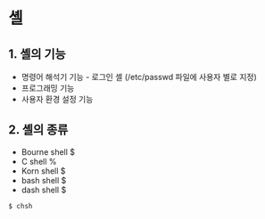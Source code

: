 # 셸

## 1. 셸의 기능 

- 명령어 해석기 기능 - 로그인 셸 (/etc/passwd 파일에 사용자 별로 지정)
- 프로그래밍 기능
- 사용자 환경 설정 기능 

## 2. 셸의 종류 

- Bourne shell $
- C shell %
- Korn shell $ 
- bash shell $ 
- dash shell $

```
$ chsh 
```



